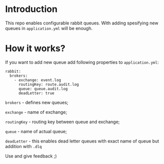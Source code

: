 # Introduction

This repo enables configurable rabbit queues. With adding spesifying new queues in `application.yml` will be enough.

# How it works?

If you want to add new queue add following properties to `application.yml`: 

    rabbit:
      brokers:
        - exchange: event.log
          routingKey: route.audit.log
          queue: queue.audit.log
          deadLetter: true

`brokers` - defines new queues;

`exchange` - name of exchange;

`routingKey` - routing key between queue and exchange;

 `queue` - name of actual queue;
 
 `deadLetter` - this enables dead letter queues with exact name of queue but addition with `.dlq`
 
 Use and give feedback ;)
